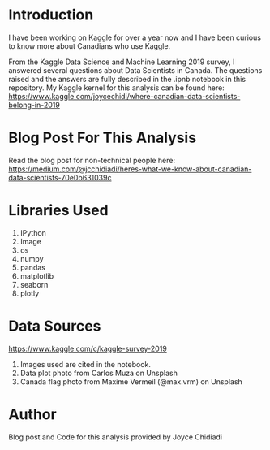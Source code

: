 # Introduction
I have been working on Kaggle for over a year now and I have been curious to know more about Canadians who use Kaggle. 

From the Kaggle Data Science and Machine Learning 2019 survey, I answered several questions about Data Scientists in Canada. The questions raised and the answers are fully described in the .ipnb notebook in this repository.
My Kaggle kernel for this analysis can be found here: https://www.kaggle.com/joycechidi/where-canadian-data-scientists-belong-in-2019

# Blog Post For This Analysis
Read the blog post for non-technical people here: https://medium.com/@jcchidiadi/heres-what-we-know-about-canadian-data-scientists-70e0b631039c

# Libraries Used
1. IPython
2. Image
3. os
4. numpy
5. pandas
6. matplotlib
7. seaborn
8. plotly

# Data Sources
https://www.kaggle.com/c/kaggle-survey-2019
1. Images used are cited in the notebook.
2. Data plot photo from Carlos Muza on Unsplash
3. Canada flag photo from Maxime Vermeil (@max.vrm) on Unsplash

# Author 
Blog post and Code for this analysis provided by Joyce Chidiadi

